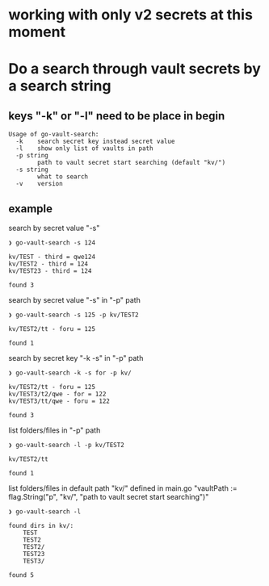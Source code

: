 # **working with only v2 secrets at this moment**
# Do a search through vault secrets by a search string
## keys "-k" or "-l" need to be place in begin
```
Usage of go-vault-search:
  -k	search secret key instead secret value
  -l	show only list of vaults in path
  -p string
    	path to vault secret start searching (default "kv/")
  -s string
    	what to search
  -v	version
```

## example
search by secret value "-s"
```
❯ go-vault-search -s 124

kv/TEST - third = qwe124
kv/TEST2 - third = 124
kv/TEST23 - third = 124

found 3
```
search by secret value "-s" in "-p" path
```
❯ go-vault-search -s 125 -p kv/TEST2

kv/TEST2/tt - foru = 125

found 1
```
search by secret key "-k -s" in "-p" path
```
❯ go-vault-search -k -s for -p kv/

kv/TEST2/tt - foru = 125
kv/TEST3/t2/qwe - for = 122
kv/TEST3/tt/qwe - foru = 122

found 3
```
list folders/files in "-p" path
```
❯ go-vault-search -l -p kv/TEST2

kv/TEST2/tt

found 1

```
list folders/files in default path "kv/"
defined in main.go "vaultPath := flag.String("p", "kv/", "path to vault secret start searching")"
```
❯ go-vault-search -l

found dirs in kv/:
	TEST
	TEST2
	TEST2/
	TEST23
	TEST3/

found 5
```